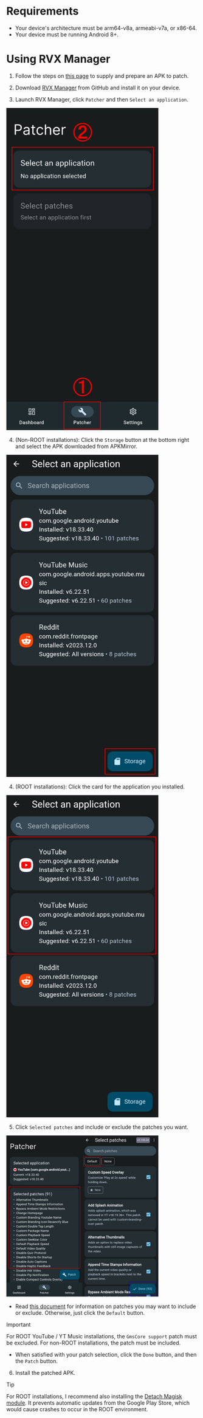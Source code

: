 Requirements
==

- Your device's architecture must be arm64-v8a, armeabi-v7a, or x86-64.
- Your device must be running Android 8+.


Using RVX Manager
==

1. Follow the steps on [this page](https://github.com/inotia00/revanced-documentation/blob/main/docs/supplying-an-apk.md) to supply and prepare an APK to patch.


2. Download [RVX Manager](https://github.com/inotia00/revanced-manager/releases/latest) from GitHub and install it on your device.


3. Launch RVX Manager, click `Patcher` and then `Select an application`.

<img src="/images/rvx_manager_1.png" alt="rvx_manager_1" width="400"/>


4. (Non-ROOT installations): Click the `Storage` button at the bottom right and select the APK downloaded from APKMirror.

<img src="/images/rvx_manager_2.png" alt="rvx_manager_2" width="400"/>


4. (ROOT installations): Click the card for the application you installed.

<img src="/images/rvx_manager_3.png" alt="rvx_manager_3" width="400"/>


5. Click `Selected patches` and include or exclude the patches you want.

<img src="/images/rvx_manager_4.png" alt="rvx_manager_4" width="400"/>


- Read [this document](https://github.com/inotia00/revanced-documentation/blob/main/docs/information-about-patches.md) for information on patches you may want to include or exclude. Otherwise, just click the `Default` button.

> [!IMPORTANT]
> For ROOT YouTube / YT Music installations, the `GmsCore support` patch must be excluded. For non-ROOT installations, the patch must be included.

- When satisfied with your patch selection, click the `Done` button, and then the `Patch` button. 


6. Install the patched APK.

> [!TIP]
> For ROOT installations, I recommend also installing the [Detach Magisk module](https://forum.xda-developers.com/t/module-detach3-detach-market-links.3447494/). It prevents automatic updates from the Google Play Store, which would cause crashes to occur in the ROOT environment.
